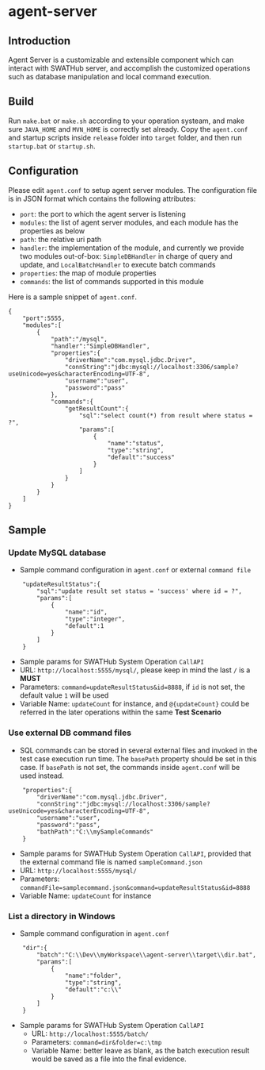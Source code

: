 # agent-server

## Introduction

Agent Server is a customizable and extensible component which can interact with SWATHub server, and accomplish the customized operations such as database manipulation and local command execution.

## Build

Run `make.bat` or `make.sh` according to your operation systeam, and make sure `JAVA_HOME` and `MVN_HOME` is correctly set already.
Copy the `agent.conf` and startup scripts inside `release` folder into `target` folder, and then run `startup.bat` or `startup.sh`.

## Configuration

Please edit `agent.conf` to setup agent server modules. The configuration file is in JSON format which contains the following attributes:
* `port`: the port to which the agent server is listening
* `modules`: the list of agent server modules, and each module has the properties as below
 * `path`: the relative uri path
 * `handler`: the implementation of the module, and currently we provide two modules out-of-box: `SimpleDBHandler` in charge of query and update, and `LocalBatchHandler` to execute batch commands
 * `properties`: the map of module properties
 * `commands`: the list of commands supported in this module
 
Here is a sample snippet of `agent.conf`.
```
{
	"port":5555,
	"modules":[
		{
			"path":"/mysql",
			"handler":"SimpleDBHandler",
			"properties":{
				"driverName":"com.mysql.jdbc.Driver",
				"connString":"jdbc:mysql://localhost:3306/sample?useUnicode=yes&characterEncoding=UTF-8",
				"username":"user",
				"password":"pass"
			},
			"commands":{
				"getResultCount":{
					"sql":"select count(*) from result where status = ?",
					"params":[
						{
							"name":"status",
							"type":"string",
							"default":"success"
						}
					]
				}
			}
		}
	]
}
```

## Sample

### Update MySQL database

* Sample command configuration in `agent.conf` or external `command file`
```
	"updateResultStatus":{
		"sql":"update result set status = 'success' where id = ?",
		"params":[
			{
				"name":"id",
				"type":"integer",
				"default":1
			}
		]				
	}
```				
* Sample params for SWATHub System Operation `CallAPI`
 * URL: `http://localhost:5555/mysql/`, please keep in mind the last `/` is a **MUST**
 * Parameters: `command=updateResultStatus&id=8888`, if `id` is not set, the default value `1` will be used
 * Variable Name: `updateCount` for instance, and `@{updateCount}` could be referred in the later operations within the same **Test Scenario**
 
### Use external DB command files

* SQL commands can be stored in several external files and invoked in the test case execution run time. The `basePath` property should be set in this case. If `basePath` is not set, the commands inside `agent.conf` will be used instead.
```
	"properties":{
		"driverName":"com.mysql.jdbc.Driver",
		"connString":"jdbc:mysql://localhost:3306/sample?useUnicode=yes&characterEncoding=UTF-8",
		"username":"user",
		"password":"pass",
		"bathPath":"C:\\mySampleCommands"
	}
```
* Sample params for SWATHub System Operation `CallAPI`, provided that the external command file is named `sampleCommand.json`
 * URL: `http://localhost:5555/mysql/`
 * Parameters: `commandFile=samplecommand.json&command=updateResultStatus&id=8888`
 * Variable Name: `updateCount` for instance

### List a directory in Windows
 
* Sample command configuration in `agent.conf`
```
 	"dir":{
		"batch":"C:\\Dev\\myWorkspace\\agent-server\\target\\dir.bat",
		"params":[
			{
				"name":"folder",
				"type":"string",
				"default":"c:\\"
			}
		]
	}
```
* Sample params for SWATHub System Operation `CallAPI`
  * URL: `http://localhost:5555/batch/`
  * Parameters: `command=dir&folder=c:\tmp`
  * Variable Name: better leave as blank, as the batch execution result would be saved as a file into the final evidence.
